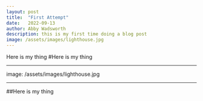 ```yaml
---
layout: post
title:  "First Attempt"
date:   2022-09-13
author: Abby Wadsworth
description: this is my first time doing a blog post
image: /assets/images/lighthouse.jpg
---
```


Here is my thing
#Here is my thing

---
image: /assets/images/lighthouse.jpg

---
##Here is my thing